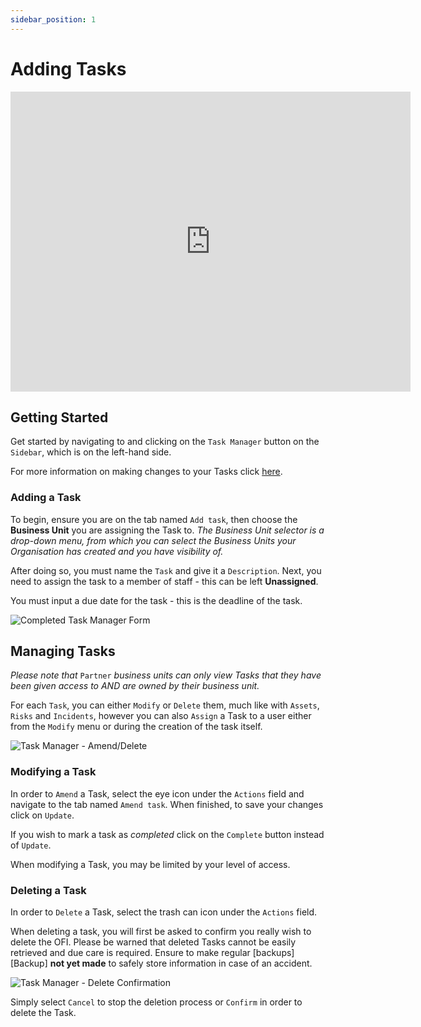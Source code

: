 ```yaml
---
sidebar_position: 1
---
```


# Adding Tasks

<iframe width="640" height="480" src="https://www.youtube.com/embed/r3lhX3h3Cys" title="Create a Task" alt="13-01 - Task Managemenr - Create a Task (Video)" frameborder="0" allow="fullscreen" allowfullscreen></iframe>

## Getting Started

Get started by navigating to and clicking on the `Task Manager` button on the `Sidebar`, which is on the left-hand side.

For more information on making changes to your Tasks click [here][Task Manager].

### Adding a Task

To begin, ensure you are on the tab named `Add task`, then choose the **Business Unit** you are assigning the Task to. *The Business Unit selector is a drop-down menu, from which you can select the Business Units your Organisation has created and you have visibility of.*

After doing so, you must name the `Task` and give it a `Description`. Next, you need to assign the task to a member of staff - this can be left **Unassigned**.

You must input a due date for the task - this is the deadline of the task.

<img src="/img/DocImg/General Information/Task_Manager/Completed_Task_Manager_Form.png" alt="Completed Task Manager Form" class="center"/>


## Managing Tasks

*Please note that* `Partner` *business units can only view Tasks that they have been given access to AND are owned by their business unit.*

For each `Task`, you can either `Modify` or `Delete` them, much like with `Assets`, `Risks` and `Incidents`, however you can also `Assign` a Task to a user either from the `Modify` menu or during the creation of the task itself.

<img src="/img/DocImg/General Information/Actions/Task_Manager_Actions/Task_Manager_Actions_Amend_Delete.png" alt="Task Manager - Amend/Delete" class="center"/>


### Modifying a Task

In order to `Amend` a Task, select the eye icon under the `Actions` field and navigate to the tab named `Amend task`. When finished, to save your changes click on `Update`.

If you wish to mark a task as *completed* click on the `Complete` button instead of `Update`.

When modifying a Task, you may be limited by your level of access.

### Deleting a Task

In order to `Delete` a Task, select the trash can icon under the `Actions` field.

When deleting a task, you will first be asked to confirm you really wish to delete the OFI. Please be warned that deleted Tasks cannot be easily retrieved and due care is required. Ensure to make regular [backups][Backup] **not yet made** to safely store information in case of an accident.

<img src="/img/DocImg/General Information/Actions/Task_Manager_Actions/Task_Manager_Delete_Confirmation.png" alt="Task Manager - Delete Confirmation" class="center"/>

 
Simply select `Cancel` to stop the deletion process or `Confirm` in order to delete the Task.

[Task Manager]: #managing-tasks
[Modifying a Task]: #modifying-a-task